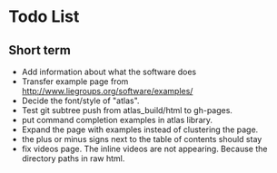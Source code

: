 # Todo List

## Short term
* Add information about what the software does
* Transfer example page from http://www.liegroups.org/software/examples/
* Decide the font/style of "atlas".
* Test git subtree push from atlas_build/html to gh-pages.
* put command completion examples in atlas library.
* Expand the page with examples instead of clustering the page.
* the plus or minus signs next to the table of contents should stay
* fix videos page. The inline videos are not appearing. Because the directory paths in raw html.
